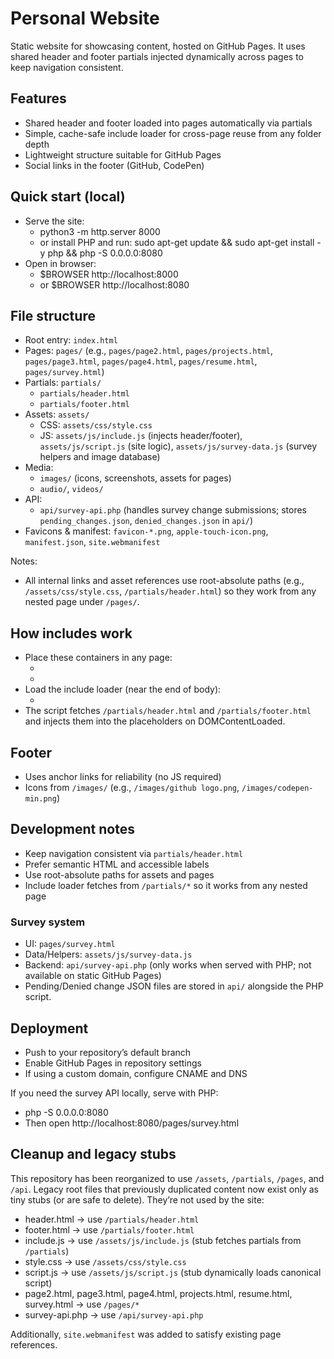 # Personal Website

Static website for showcasing content, hosted on GitHub Pages. It uses shared header and footer partials injected dynamically across pages to keep navigation consistent.

## Features
- Shared header and footer loaded into pages automatically via partials
- Simple, cache-safe include loader for cross-page reuse from any folder depth
- Lightweight structure suitable for GitHub Pages
- Social links in the footer (GitHub, CodePen)

## Quick start (local)
- Serve the site:
  - python3 -m http.server 8000
  - or install PHP and run: sudo apt-get update && sudo apt-get install -y php && php -S 0.0.0.0:8080
- Open in browser:
  - $BROWSER http://localhost:8000
  - or $BROWSER http://localhost:8080

## File structure
- Root entry: `index.html`
- Pages: `pages/` (e.g., `pages/page2.html`, `pages/projects.html`, `pages/page3.html`, `pages/page4.html`, `pages/resume.html`, `pages/survey.html`)
- Partials: `partials/`
  - `partials/header.html`
  - `partials/footer.html`
- Assets: `assets/`
  - CSS: `assets/css/style.css`
  - JS: `assets/js/include.js` (injects header/footer), `assets/js/script.js` (site logic), `assets/js/survey-data.js` (survey helpers and image database)
- Media:
  - `images/` (icons, screenshots, assets for pages)
  - `audio/`, `videos/`
- API:
  - `api/survey-api.php` (handles survey change submissions; stores `pending_changes.json`, `denied_changes.json` in `api/`)
- Favicons & manifest: `favicon-*.png`, `apple-touch-icon.png`, `manifest.json`, `site.webmanifest`

Notes:
- All internal links and asset references use root-absolute paths (e.g., `/assets/css/style.css`, `/partials/header.html`) so they work from any nested page under `/pages/`.
  

## How includes work
- Place these containers in any page:
  - <div id="header-placeholder"></div>
  - <div id="footer-placeholder"></div>
- Load the include loader (near the end of body):
  - <script src="/assets/js/include.js"></script>
- The script fetches `/partials/header.html` and `/partials/footer.html` and injects them into the placeholders on DOMContentLoaded.

## Footer
- Uses anchor links for reliability (no JS required)
- Icons from `/images/` (e.g., `/images/github logo.png`, `/images/codepen-min.png`)

## Development notes
- Keep navigation consistent via `partials/header.html`
- Prefer semantic HTML and accessible labels
- Use root-absolute paths for assets and pages
- Include loader fetches from `/partials/*` so it works from any nested page

### Survey system
- UI: `pages/survey.html`
- Data/Helpers: `assets/js/survey-data.js`
- Backend: `api/survey-api.php` (only works when served with PHP; not available on static GitHub Pages)
- Pending/Denied change JSON files are stored in `api/` alongside the PHP script.

## Deployment
- Push to your repository’s default branch
- Enable GitHub Pages in repository settings
- If using a custom domain, configure CNAME and DNS

If you need the survey API locally, serve with PHP:
- php -S 0.0.0.0:8080
- Then open http://localhost:8080/pages/survey.html

## Cleanup and legacy stubs

This repository has been reorganized to use `/assets`, `/partials`, `/pages`, and `/api`. Legacy root files that previously duplicated content now exist only as tiny stubs (or are safe to delete). They’re not used by the site:

- header.html → use `/partials/header.html`
- footer.html → use `/partials/footer.html`
- include.js → use `/assets/js/include.js` (stub fetches partials from `/partials`)
- style.css → use `/assets/css/style.css`
- script.js → use `/assets/js/script.js` (stub dynamically loads canonical script)
- page2.html, page3.html, page4.html, projects.html, resume.html, survey.html → use `/pages/*`
- survey-api.php → use `/api/survey-api.php`

Additionally, `site.webmanifest` was added to satisfy existing page references.
